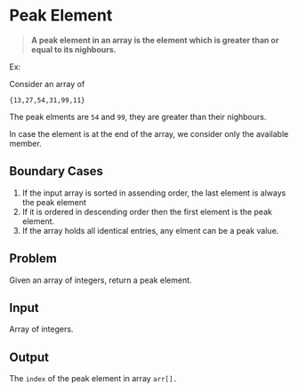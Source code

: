 # Peak Element

> **A peak element in an array is the element which is greater than or equal to its nighbours.**

Ex: 

Consider an array of 
```
{13,27,54,31,99,11}
```
The peak elments are `54` and `99`, they are greater than their nighbours. 

In case the element is at the end of the array, we consider only the available member.

## Boundary Cases

1. If the input array is sorted in assending order, the last element is always the peak element
2. If it is ordered in descending order then the first element is the peak element.
3. If the array holds all identical entries, any elment can be a peak value.

## Problem

Given an array of integers, return a peak element. 

## Input

Array of integers.

## Output

The `index` of the peak element in array `arr[].`
